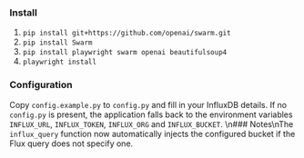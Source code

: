 ### Install
1. ``pip install git+https://github.com/openai/swarm.git``
2. ``pip install Swarm``
3. ``pip install playwright swarm openai beautifulsoup4``
4. ``playwright install``

### Configuration
Copy `config.example.py` to `config.py` and fill in your InfluxDB details. If no
`config.py` is present, the application falls back to the environment variables
`INFLUX_URL`, `INFLUX_TOKEN`, `INFLUX_ORG` and `INFLUX_BUCKET`.
\n### Notes\nThe `influx_query` function now automatically injects the configured bucket if the Flux query does not specify one.
